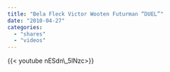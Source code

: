 ```yaml
---
title: "Bela Fleck Victor Wooten Futurman “DUEL”"
date: "2010-04-27"
categories:
  - "shares"
  - "videos"
---
```


<div style="width: 70vw;">{{< youtube nESdn\_5lNzc>}}</div>

